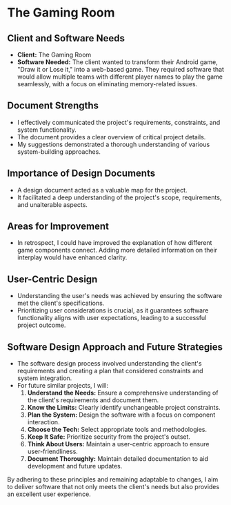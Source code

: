 # The Gaming Room

## Client and Software Needs
- **Client:** The Gaming Room
- **Software Needed:** The client wanted to transform their Android game, "Draw it or Lose it," into a web-based game. They required software that would allow multiple teams with different player names to play the game seamlessly, with a focus on eliminating memory-related issues.

## Document Strengths
- I effectively communicated the project's requirements, constraints, and system functionality.
- The document provides a clear overview of critical project details.
- My suggestions demonstrated a thorough understanding of various system-building approaches.

## Importance of Design Documents
- A design document acted as a valuable map for the project.
- It facilitated a deep understanding of the project's scope, requirements, and unalterable aspects.

## Areas for Improvement
- In retrospect, I could have improved the explanation of how different game components connect. Adding more detailed information on their interplay would have enhanced clarity.

## User-Centric Design
- Understanding the user's needs was achieved by ensuring the software met the client's specifications.
- Prioritizing user considerations is crucial, as it guarantees software functionality aligns with user expectations, leading to a successful project outcome.

## Software Design Approach and Future Strategies
- The software design process involved understanding the client's requirements and creating a plan that considered constraints and system integration.
- For future similar projects, I will:
   1. **Understand the Needs:** Ensure a comprehensive understanding of the client's requirements and document them.
   2. **Know the Limits:** Clearly identify unchangeable project constraints.
   3. **Plan the System:** Design the software with a focus on component interaction.
   4. **Choose the Tech:** Select appropriate tools and methodologies.
   5. **Keep It Safe:** Prioritize security from the project's outset.
   6. **Think About Users:** Maintain a user-centric approach to ensure user-friendliness.
   7. **Document Thoroughly:** Maintain detailed documentation to aid development and future updates.

By adhering to these principles and remaining adaptable to changes, I aim to deliver software that not only meets the client's needs but also provides an excellent user experience.
